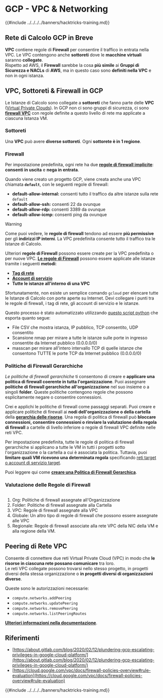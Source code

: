 # GCP - VPC & Networking

{{#include ../../../../banners/hacktricks-training.md}}

## **Rete di Calcolo GCP in Breve**

**VPC** contiene regole di **Firewall** per consentire il traffico in entrata nella VPC. Le VPC contengono anche **sottoreti** dove le **macchine virtuali** saranno **collegate**.\
Rispetto ad AWS, il **Firewall** sarebbe la cosa **più simile** ai **Gruppi di Sicurezza e NACLs** di **AWS**, ma in questo caso sono **definiti nella VPC** e non in ogni istanza.

## **VPC, Sottoreti & Firewall in GCP**

Le Istanze di Calcolo sono collegate a **sottoreti** che fanno parte delle **VPC** ([Virtual Private Clouds](https://cloud.google.com/vpc/docs/vpc)). In GCP non ci sono gruppi di sicurezza, ci sono [**firewall VPC**](https://cloud.google.com/vpc/docs/firewalls) con regole definite a questo livello di rete ma applicate a ciascuna Istanza VM.

### Sottoreti

Una **VPC** può avere **diverse sottoreti**. Ogni **sottorete è in 1 regione**.

### Firewall

Per impostazione predefinita, ogni rete ha due [**regole di firewall implicite**](https://cloud.google.com/vpc/docs/firewalls#default_firewall_rules): **consenti in uscita** e **nega in entrata**.

Quando viene creato un progetto GCP, viene creata anche una VPC chiamata **`default`**, con le seguenti regole di firewall:

- **default-allow-internal:** consenti tutto il traffico da altre istanze sulla rete `default`
- **default-allow-ssh:** consenti 22 da ovunque
- **default-allow-rdp:** consenti 3389 da ovunque
- **default-allow-icmp:** consenti ping da ovunque

> [!WARNING]
> Come puoi vedere, le **regole di firewall** tendono ad essere **più permissive** per gli **indirizzi IP interni**. La VPC predefinita consente tutto il traffico tra le Istanze di Calcolo.

Ulteriori **regole di Firewall** possono essere create per la VPC predefinita o per nuove VPC. [**Le regole di Firewall**](https://cloud.google.com/vpc/docs/firewalls) possono essere applicate alle istanze tramite i seguenti **metodi**:

- [**Tag di rete**](https://cloud.google.com/vpc/docs/add-remove-network-tags)
- [**Account di servizio**](https://cloud.google.com/vpc/docs/firewalls#serviceaccounts)
- **Tutte le istanze all'interno di una VPC**

Sfortunatamente, non esiste un semplice comando `gcloud` per elencare tutte le Istanze di Calcolo con porte aperte su Internet. Devi collegare i punti tra le regole di firewall, i tag di rete, gli account di servizio e le istanze.

Questo processo è stato automatizzato utilizzando [questo script python](https://gitlab.com/gitlab-com/gl-security/gl-redteam/gcp_firewall_enum) che esporta quanto segue:

- File CSV che mostra istanza, IP pubblico, TCP consentito, UDP consentito
- Scansione nmap per mirare a tutte le istanze sulle porte in ingresso consentite da Internet pubblico (0.0.0.0/0)
- masscan per mirare all'intero intervallo TCP di quelle istanze che consentono TUTTE le porte TCP da Internet pubblico (0.0.0.0/0)

### Politiche di Firewall Gerarchiche <a href="#hierarchical-firewall-policies" id="hierarchical-firewall-policies"></a>

_Le politiche di firewall gerarchiche_ ti consentono di creare e **applicare una politica di firewall coerente in tutta l'organizzazione**. Puoi assegnare **politiche di firewall gerarchiche all'organizzazione** nel suo insieme o a singoli **folder**. Queste politiche contengono regole che possono esplicitamente negare o consentire connessioni.

Crei e applichi le politiche di firewall come passaggi separati. Puoi creare e applicare politiche di firewall ai **nodi dell'organizzazione o della cartella** della [**gerarchia delle risorse**](https://cloud.google.com/resource-manager/docs/cloud-platform-resource-hierarchy). Una regola di politica di firewall può **bloccare connessioni, consentire connessioni o rinviare la valutazione della regola di firewall** a cartelle di livello inferiore o regole di firewall VPC definite nelle reti VPC.

Per impostazione predefinita, tutte le regole di politica di firewall gerarchiche si applicano a tutte le VM in tutti i progetti sotto l'organizzazione o la cartella a cui è associata la politica. Tuttavia, puoi **limitare quali VM ricevono una determinata regola** specificando [reti target o account di servizio target](https://cloud.google.com/vpc/docs/firewall-policies#targets).

Puoi leggere qui come [**creare una Politica di Firewall Gerarchica**](https://cloud.google.com/vpc/docs/using-firewall-policies#gcloud).

### Valutazione delle Regole di Firewall

<figure><img src="../../../../images/image (2) (1) (1).png" alt=""><figcaption></figcaption></figure>

1. Org: Politiche di firewall assegnate all'Organizzazione
2. Folder: Politiche di firewall assegnate alla Cartella
3. VPC: Regole di firewall assegnate alla VPC
4. Globale: Un altro tipo di regole di firewall che possono essere assegnate alle VPC
5. Regionale: Regole di firewall associate alla rete VPC della NIC della VM e alla regione della VM.

## Peering di Rete VPC

Consente di connettere due reti Virtual Private Cloud (VPC) in modo che **le risorse in ciascuna rete possano comunicare** tra loro.\
Le reti VPC collegate possono trovarsi nello stesso progetto, in progetti diversi della stessa organizzazione o **in progetti diversi di organizzazioni diverse**.

Queste sono le autorizzazioni necessarie:

- `compute.networks.addPeering`
- `compute.networks.updatePeering`
- `compute.networks.removePeering`
- `compute.networks.listPeeringRoutes`

[**Ulteriori informazioni nella documentazione**](https://cloud.google.com/vpc/docs/vpc-peering).

## Riferimenti

- [https://about.gitlab.com/blog/2020/02/12/plundering-gcp-escalating-privileges-in-google-cloud-platform/](https://about.gitlab.com/blog/2020/02/12/plundering-gcp-escalating-privileges-in-google-cloud-platform/)
- [https://cloud.google.com/vpc/docs/firewall-policies-overview#rule-evaluation](https://cloud.google.com/vpc/docs/firewall-policies-overview#rule-evaluation)

{{#include ../../../../banners/hacktricks-training.md}}
